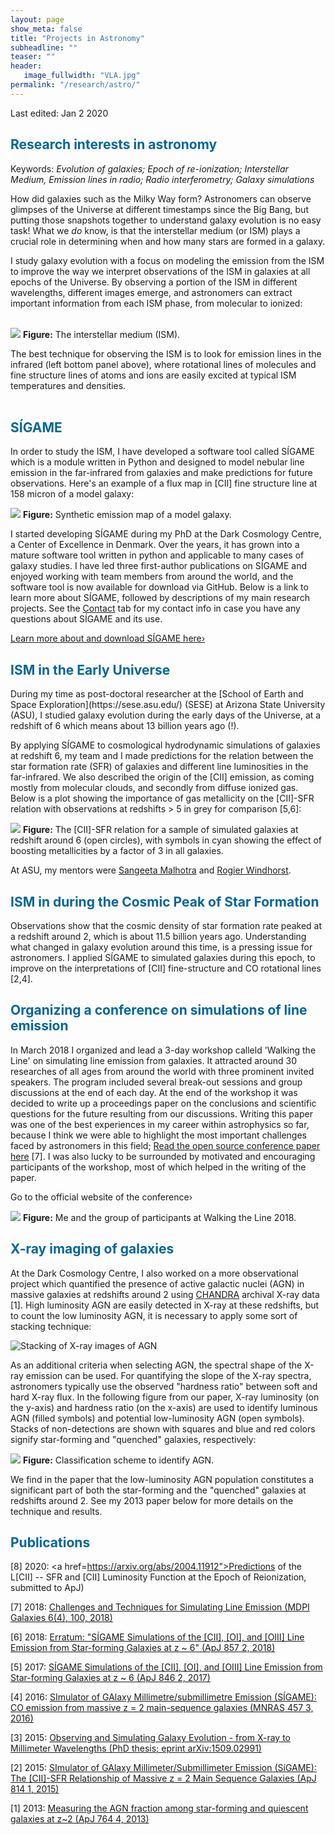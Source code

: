 ```yaml
---
layout: page
show_meta: false
title: "Projects in Astronomy"
subheadline: ""
teaser: ""
header:
   image_fullwidth: "VLA.jpg"
permalink: "/research/astro/"
---
```


Last edited: Jan 2 2020<br>

<h2 style="color: #006699">Research interests in astronomy</h2>
Keywords: <i>Evolution of galaxies; Epoch of re-ionization; Interstellar Medium, 
Emission lines in radio; Radio interferometry; Galaxy simulations</i> <br>

How did galaxies such as the Milky Way form? Astronomers can observe glimpses of the Universe at different timestamps since the Big Bang, but putting those snapshots together to understand galaxy evolution is no easy task! What we *do* know, is that the interstellar medium (or ISM) plays a crucial role in determining when and how many stars are formed in a galaxy.

I study galaxy evolution with a focus on modeling the emission from the ISM to improve the way we interpret observations of the ISM in galaxies at all epochs of the Universe. 
By observing a portion of the ISM in different wavelengths, different images emerge, 
and astronomers can extract important information from each ISM phase, from molecular to ionized:<br><br>

![](ism.jpg)
**Figure:** The interstellar medium (ISM).

The best technique for observing the ISM is to look for emission lines in the infrared (left bottom panel above), 
where rotational lines of molecules and fine structure lines of atoms and ions are easily excited at 
typical ISM temperatures and densities. <br><br>


<h2 style="color: #006699">SÍGAME</h2>

In order to study the ISM, I have developed a software tool called SÍGAME which is a module written in Python and designed to model nebular line emission in the 
far-infrared from galaxies and make predictions for future observations. 
Here's an example of a flux map in [CII] fine structure line at 158 micron of a model galaxy:

![](sigame1.png)
**Figure:** Synthetic emission map of a model galaxy.

I started developing SÍGAME during my PhD at the Dark Cosmology Centre, a Center of Excellence in Denmark. 
Over the years, it has grown into a mature software tool written in python and applicable to many cases of 
galaxy studies. 
I have led three first-author publications on SÍGAME and enjoyed working with team members from around the world, 
and the software tool is now available for download via GitHub. Below is a link to learn more about SÍGAME, followed by descriptions of my main research projects. See the [Contact](http://kpolsen.github.io/Contact/) tab for my contact info in case you have any questions about SÍGAME and its use.

<a class="radius button small" href="{{ site.url }}/SIGAME/index.html">Learn more about and download SÍGAME here›</a>

<h2 style="color: #006699">ISM in the Early Universe</h2>
During my time as post-doctoral researcher at the [School of Earth and Space Exploration](https://sese.asu.edu/) (SESE)
at Arizona State University (ASU), I studied galaxy evolution during the early days of the Universe, at a redshift of 6 which means about 13 billion years ago (!). 

By applying SÍGAME to cosmological hydrodynamic simulations of galaxies at redshift 6, my team and I made predictions for the relation between the star formation rate (SFR) of galaxies and different line luminosities in the far-infrared. We also described the origin of the [CII] emission, as coming mostly from molecular clouds, and secondly from diffuse ionized gas. Below is a plot showing the importance of gas metallicity on the [CII]-SFR relation with observations at redshifts > 5 in grey for comparison [5,6]:

![](CII_SFR.png)
**Figure:** The [CII]-SFR relation for a sample of simulated galaxies at redshift around 6 (open circles), with symbols in cyan showing the effect of boosting metallicities by a factor of 3 in all galaxies.

At ASU, my mentors were [Sangeeta Malhotra](http://malhotra.asu.edu/Welcome.html) and [Rogier Windhorst](https://en.wikipedia.org/wiki/Rogier_Windhorst). 

<h2 style="color: #006699">ISM in during the Cosmic Peak of Star Formation</h2>

Observations show that the cosmic density of star formation rate peaked at a redshift around 2, which is about 11.5 billion years ago. Understanding what changed in galaxy evolution around this time, is a pressing issue for astronomers. I applied SÍGAME to simulated galaxies during this epoch, to improve on the interpretations of [CII] fine-structure and CO rotational lines [2,4].


<h2 style="color: #006699">Organizing a conference on simulations of line emission</h2>

In March 2018 I organized and lead a 3-day workshop calleld 'Walking the Line' on simulating line emission from galaxies. 
It attracted around 30 researches of all ages from around the world with three prominent invited speakers. 
The program included several break-out sessions and group discussions at the end of each day. 
At the end of the workshop it was decided to write up a proceedings paper on the conclusions 
and scientific questions for the future resulting from our discussions. 
Writing this paper was one of the best experiences in my career within astrophysics so far, because 
I think we were able to highlight the most important challenges faced by astronomers in this field; 
[Read the open source conference paper here](http://www.mdpi.com/2075-4434/6/4/100/htm) [7]. 
I was also lucky to be surrounded by motivated and encouraging participants of the workshop, most of which 
helped in the writing of the paper.

<a class="https://walk2018.weebly.com/">Go to the official website of the conference›</a>

![](group.jpg)
**Figure:** Me and the group of participants at Walking the Line 2018.

<h2 style="color: #006699">X-ray imaging of galaxies</h2>

At the Dark Cosmology Centre, I also worked on a more observational project which quantified the presence 
of active galactic nuclei (AGN) in massive galaxies at redshifts around 2 using [CHANDRA]() archival X-ray data [1]. 
High luminosity AGN are easily detected in X-ray at these redshifts, but to count the low luminosity AGN, 
it is necessary to apply some sort of stacking technique:

![Stacking of X-ray images of AGN](agn.png)

As an additional criteria when selecting AGN, the spectral shape of the X-ray emission can be used. 
For quantifying the slope of the X-ray spectra, astronomers typically use the observed "hardness ratio" between 
soft and hard X-ray flux. In the following figure from our paper, X-ray luminosity (on the y-axis) and 
hardness ratio (on the x-axis) are used to identify luminous AGN (filled symbols) and 
potential low-luminosity AGN (open symbols). Stacks of non-detections are shown with squares 
and blue and red colors signify star-forming and "quenched" galaxies, respectively:

![](agn1.png)
**Figure:** Classification scheme to identify AGN.

We find in the paper that the low-luminosity AGN population constitutes a significant part of both the 
star-forming and the "quenched" galaxies at redshifts around 2. 
See my 2013 paper below for more details on the technique and results.


<h2 style="color: #006699">Publications</h2>

[8] 2020: <a href=https://arxiv.org/abs/2004.11912">Predictions of the L[CII] -- SFR and [CII] Luminosity Function at the Epoch of Reionization, submitted to ApJ)</a>

[7] 2018: <a href="http://www.mdpi.com/2075-4434/6/4/100/htm">Challenges and Techniques for Simulating Line Emission (MDPI Galaxies 6(4), 100, 2018)</a>

[6] 2018: <a href="https://ui.adsabs.harvard.edu/abs/2018ApJ...857..148O/abstract">Erratum: "SÍGAME Simulations of the [CII], [OI], and [OIII] Line Emission from Star-forming Galaxies at z ~ 6" (ApJ 857 2, 2018)</a>

[5] 2017: <a href="https://ui.adsabs.harvard.edu/abs/2017ApJ...846..105O/abstract">SÍGAME Simulations of the [CII], [OI], and [OIII] Line Emission from Star-forming Galaxies at z ~ 6 (ApJ 846 2, 2017)</a>

[4] 2016: <a href="https://ui.adsabs.harvard.edu/abs/2016MNRAS.457.3306O/abstract">SImulator of GAlaxy Millimetre/submillimetre Emission (SÍGAME): CO emission from massive z = 2 main-sequence galaxies (MNRAS 457 3, 2016)</a>

[3] 2015: <a href="https://ui.adsabs.harvard.edu/abs/2015arXiv150902991O/abstract">Observing and Simulating Galaxy Evolution - from X-ray to Millimeter Wavelengths (PhD thesis; eprint arXiv:1509.02991)</a>

[2] 2015: <a href="https://ui.adsabs.harvard.edu/abs/2015ApJ...814...76O/abstract">SImulator of GAlaxy Millimeter/Submillimeter Emission (SíGAME): The [CII]-SFR Relationship of Massive z = 2 Main Sequence Galaxies (ApJ 814 1, 2015)</a>

[1] 2013: <a href="https://ui.adsabs.harvard.edu/abs/2013ApJ...764....4O/abstract">Measuring the AGN fraction among star-forming and quiescent galaxies at z~2 (ApJ 764 4, 2013)</a>
